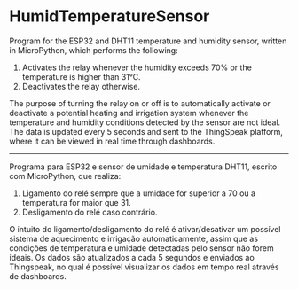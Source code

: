 # HumidTemperatureSensor

Program for the ESP32 and DHT11 temperature and humidity sensor, written in MicroPython, which performs the following:

1. Activates the relay whenever the humidity exceeds 70% or the temperature is higher than 31°C.
2. Deactivates the relay otherwise.

The purpose of turning the relay on or off is to automatically activate or deactivate a potential heating and irrigation system whenever the temperature and humidity conditions detected by the sensor are not ideal.
The data is updated every 5 seconds and sent to the ThingSpeak platform, where it can be viewed in real time through dashboards.

----------------------------------------------------------

Programa para ESP32 e sensor de umidade e temperatura DHT11, escrito com MicroPython, que realiza:
1. Ligamento do relé sempre que a umidade for superior a 70 ou a temperatura for maior que 31.
2. Desligamento do relé caso contrário.

O intuito do ligamento/desligamento do relé é ativar/desativar um possível sistema de aquecimento e irrigação automaticamente, assim que as condições de temperatura e umidade detectadas pelo sensor não forem ideais.
Os dados são atualizados a cada 5 segundos e enviados ao Thingspeak, no qual é possível visualizar os dados em tempo real através de dashboards.
